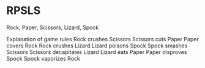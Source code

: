 # RPSLS
Rock, Paper, Scissors, Lizard, Spock

Explanation of game rules
Rock crushes Scissors
Scissors cuts Paper 
Paper covers Rock
Rock crushes Lizard
Lizard poisons Spock
Spock smashes Scissors
Scissors decapitates Lizard
Lizard eats Paper
Paper disproves Spock
Spock vaporizes Rock
